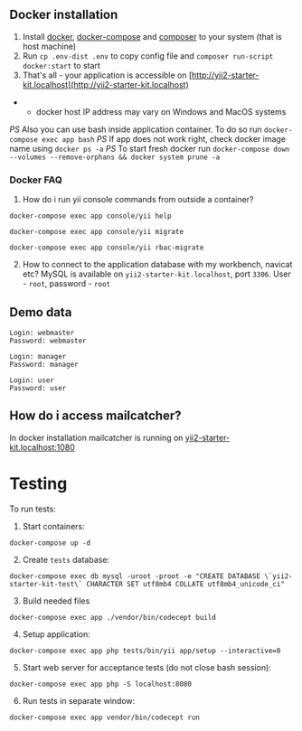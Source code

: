 ## Docker installation
1. Install [docker](https://docs.docker.com/engine/installation/), [docker-compose](https://docs.docker.com/compose/install/) and [composer](https://getcomposer.org/) to your system (that is host machine)
2. Run ``cp .env-dist .env`` to copy config file and ``composer run-script docker:start`` to start
3. That's all - your application is accessible on [http://yii2-starter-kit.localhost](http://yii2-starter-kit.localhost)

 * - docker host IP address may vary on Windows and MacOS systems
 
*PS* Also you can use bash inside application container. To do so run `docker-compose exec app bash`
*PS* If app does not work right, check docker image name using `docker ps -a`
*PS* To start fresh docker run ``docker-compose down --volumes --remove-orphans && docker system prune -a``

### Docker FAQ
1. How do i run yii console commands from outside a container?

``docker-compose exec app console/yii help``

``docker-compose exec app console/yii migrate``

``docker-compose exec app console/yii rbac-migrate``

2. How to connect to the application database with my workbench, navicat etc?
MySQL is available on `yii2-starter-kit.localhost`, port `3306`. User - `root`, password - `root`

## Demo data
```
Login: webmaster
Password: webmaster

Login: manager
Password: manager

Login: user
Password: user
```

## How do i access mailcatcher?
In docker installation mailcatcher is running on [yii2-starter-kit.localhost:1080](yii2-starter-kit.localhost:1080)


# Testing

To run tests:
1. Start containers:
```
docker-compose up -d
```
2. Create `tests` database:
```
docker-compose exec db mysql -uroot -proot -e "CREATE DATABASE \`yii2-starter-kit-test\` CHARACTER SET utf8mb4 COLLATE utf8mb4_unicode_ci" 
```
3. Build needed files
```
docker-compose exec app ./vendor/bin/codecept build
```
4. Setup application:
```
docker-compose exec app php tests/bin/yii app/setup --interactive=0
```
5. Start web server for acceptance tests (do not close bash session):
```
docker-compose exec app php -S localhost:8080
```
6. Run tests in separate window:
```
docker-compose exec app vendor/bin/codecept run
```